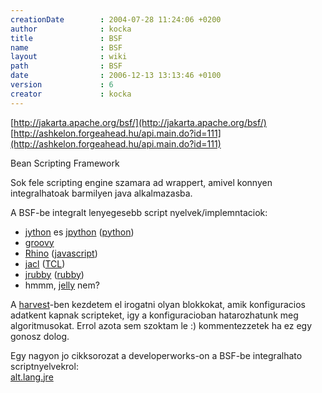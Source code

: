 ```yaml
---
creationDate        : 2004-07-28 11:24:06 +0200 
author              : kocka 
title               : BSF 
name                : BSF 
layout              : wiki 
path                : BSF 
date                : 2006-12-13 13:13:46 +0100 
version             : 6 
creator             : kocka 
---
```

[http://jakarta.apache.org/bsf/](http://jakarta.apache.org/bsf/)<br/>
[http://ashkelon.forgeahead.hu/api.main.do?id=111](http://ashkelon.forgeahead.hu/api.main.do?id=111)

Bean Scripting Framework

Sok fele scripting engine szamara ad wrappert, amivel konnyen integralhatoak barmilyen java alkalmazasba.

A BSF-be integralt lenyegesebb script nyelvek/implemntaciok:

*   [jython](jython.html) es [jpython](Missing.html) ([python](python.html))
*   [groovy](Groovy.html)
*   [Rhino](Rhino.html) ([javascript](javascript.html))
*   [jacl](Missing.html) ([TCL](Missing.html))
*   [jrubby](jrubby.html) ([rubby](Missing.html))
*   hmmm, [jelly](jelly.html) nem?

A [harvest](harvest.html)-ben kezdetem el irogatni olyan blokkokat, amik konfiguracios adatkent kapnak scripteket, igy a konfiguracioban hatarozhatunk meg algoritmusokat. Errol azota sem szoktam le :) kommentezzetek ha ez egy gonosz dolog.

Egy nagyon jo cikksorozat a developerworks-on a BSF-be integralhato scriptnyelvekrol:<br/>
[alt.lang.jre](http://www-106.ibm.com/developerworks/views/java/articles.jsp?sort_order=desc&expand=&sort_by=Date&show_abstract=true&view_by=Search&search_by=alt.lang.jre)


